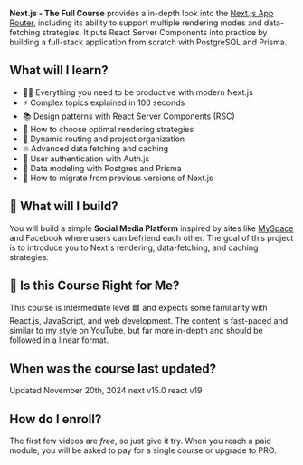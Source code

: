 **Next.js - The Full Course** provides a in-depth look into the [Next.js App Router](https://nextjs.org/blog/next-13-2), including its ability to support multiple rendering modes and data-fetching strategies. It puts React Server Components into practice by building a full-stack application from scratch with PostgreSQL and Prisma. 

## What will I learn?

- 👨‍🎤 Everything you need to be productive with modern Next.js 
- ⚡ Complex topics explained in 100 seconds
- 📚 Design patterns with React Server Components (RSC)
- 💎 How to choose optimal rendering strategies
- 🚅 Dynamic routing and project organization
- 🔥 Advanced data fetching and caching
- 👲 User authentication with Auth.js
- 📅 Data modeling with Postgres and Prisma
- 🤔 How to migrate from previous versions of Next.js

## 🦄 What will I build?

You will build a simple **Social Media Platform** inspired by sites like [MySpace](https://spacehey.com/) and Facebook where users can befriend each other. The goal of this project is to introduce you to Next's rendering, data-fetching, and caching strategies. 


## 🤔 Is this Course Right for Me?

<div className="box box-blue">
This course is intermediate level 🟦 and expects some familiarity with React.js, JavaScript, and web development. The content is fast-paced and similar to my style on YouTube, but far more in-depth and should be followed in a linear format.
</div>


## When was the course last updated?

<span className="tag tag-sm tag-pro">Updated November 20th, 2024</span> <span className="tag tag-sm tag-next">next v15.0</span> <span className="tag tag-sm tag-next">react v19</span>

## How do I enroll?

The first few videos are *free*, so just give it try. When you reach a paid module, you will be asked to pay for a single course or upgrade to PRO. 
